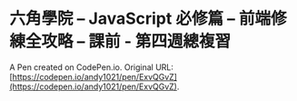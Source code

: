 # 六角學院 – JavaScript 必修篇 – 前端修練全攻略 – 課前 - 第四週總複習

A Pen created on CodePen.io. Original URL: [https://codepen.io/andy1021/pen/ExvQGvZ](https://codepen.io/andy1021/pen/ExvQGvZ).


